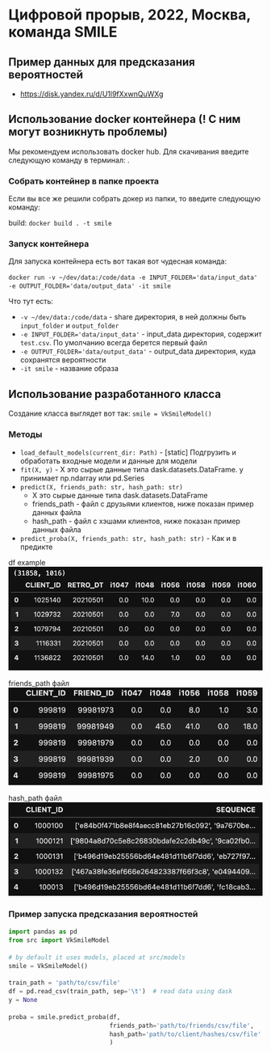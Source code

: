 # Цифровой прорыв, 2022, Москва, команда SMILE

## Пример данных для предсказания вероятностей
- https://disk.yandex.ru/d/U1l9fXxwnQuWXg

## Использование docker контейнера (! С ним могут возникнуть проблемы)

Мы рекомендуем использовать docker hub. Для скачивания введите следующую команду в терминал: . 

### Собрать контейнер в папке проекта 

Если вы все же решили собрать докер из папки, то введите следующую команду:

build: `docker build . -t smile` 

### Запуск контейнера

Для запуска контейнера есть вот такая вот чудесная команда:

`docker run -v ~/dev/data:/code/data -e INPUT_FOLDER='data/input_data' -e OUTPUT_FOLDER='data/output_data' -it smile`

Что тут есть:
- `-v ~/dev/data:/code/data` - share директория, в ней должны быть `input_folder` и `output_folder`
- `-e INPUT_FOLDER='data/input_data'` - input_data директория, содержит `test.csv`. По умолчанию всегда берется первый файл
- `-e OUTPUT_FOLDER='data/output_data'` - output_data директория, куда сохранятся вероятности
- `-it smile` - название образа

## Использование разработанного класса

Создание класса выглядет вот так:
`smile = VkSmileModel()`

### Методы

- `load_default_models(current_dir: Path)` - [static] Подгрузить и обработать входные модели и данные для модели
- `fit(X, y)` - X это сырые данные типа dask.datasets.DataFrame. y принимает np.ndarray или pd.Series
- `predict(X, friends_path: str, hash_path: str)`
  + X это сырые данные типа dask.datasets.DataFrame
  + friends_path - файл с друзьями клиентов, ниже показан пример данных файла
  + hash_path - файл с хэшами клиентов, ниже показан пример данных файла
- `predict_proba(X, friends_path: str, hash_path: str)` - Как и в предикте

df example
![alt text](src/images/df_data_example.png)

friends_path файл
![alt text](src/images/friends_data_example.png)

hash_path файл
![alt text](src/images/hash_data_example.png)

### Пример запуска предсказания вероятностей

```python
import pandas as pd
from src import VkSmileModel

# by default it uses models, placed at src/models
smile = VkSmileModel()

train_path = 'path/to/csv/file'
df = pd.read_csv(train_path, sep='\t')  # read data using dask
y = None

proba = smile.predict_proba(df,
                            friends_path='path/to/friends/csv/file',
                            hash_path='path/to/client/hashes/csv/file'
                            )
```